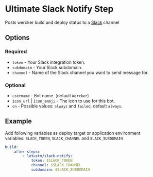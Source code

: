 # Ultimate Slack Notify Step
Posts wercker build and deploy status to a [Slack](https://slack.com/) channel

## Options

### Required

* `token` - Your Slack integration token.
* `subdomain` - Your Slack subdomain.
* `channel` - Name of the Slack channel you want to send message for.

### Optional

* `username` - Bot name. (default `Wercker`)
* `icon_url` | `icon_emoji` - The icon to use for this bot.
* `on` - Possible values: `always` and `failed`, default `always`.


Example
--------
Add following variables as deploy target or application environment variables:
`SLACK_TOKEN`, `SLACK_CHANNEL` and `SLACK_SUBDOMAIN`

```yml
build:
    after-steps:
        - lotustm/slack-notify:
            token: $SLACK_TOKEN
            channel: $SLACK_CHANNEL
            subdomain: $SLACK_SUBDOMAIN
```